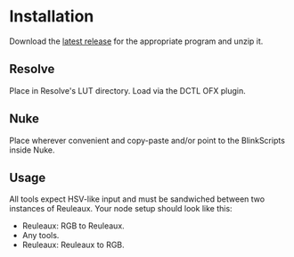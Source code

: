 # Installation

Download the [latest release](https://github.com/hotgluebanjo/reuleaux/releases/latest) for the appropriate program and unzip it.

## Resolve

Place in Resolve's LUT directory. Load via the DCTL OFX plugin.

## Nuke

Place wherever convenient and copy-paste and/or point to the BlinkScripts inside Nuke.

## Usage

All tools expect HSV-like input and must be sandwiched between two instances of Reuleaux. Your node setup should look like this:

- Reuleaux: RGB to Reuleaux.
- Any tools.
- Reuleaux: Reuleaux to RGB.
